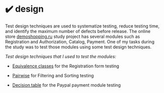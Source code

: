 # ✔️ design

Test design techniques are used to systematize testing, reduce testing time, and identify the maximum number of defects before release.
The online store [demoshopping.ru](https://demoshopping.ru/) study project has several modules such as Registration and Authorization, Catalog, Payment. 
One of my tasks during the study was to test those modules using some test design techniques.

_Test design techniques that I used to test the modules:_


- [Equivalence classes](https://docs.google.com/spreadsheets/d/1HyOugt21-IhXJQqHKkiX8xKkHFRddjkhUHcw8yN764Q/edit?usp=sharing) for the Registration form testing

- [Pairwise](https://docs.google.com/spreadsheets/d/1hxK1matCWI3M7jupD0llihaK__SjlT1H8BuXDANX-Wk/edit?usp=sharing) for Filtering and Sorting testing 

- [Decision table](https://docs.google.com/spreadsheets/d/1DYrH4P_iFgTtc2bddstBS4YQtvWd930LIHmZGVFFc4A/edit?usp=sharing) for the Paypal payment module testing 
